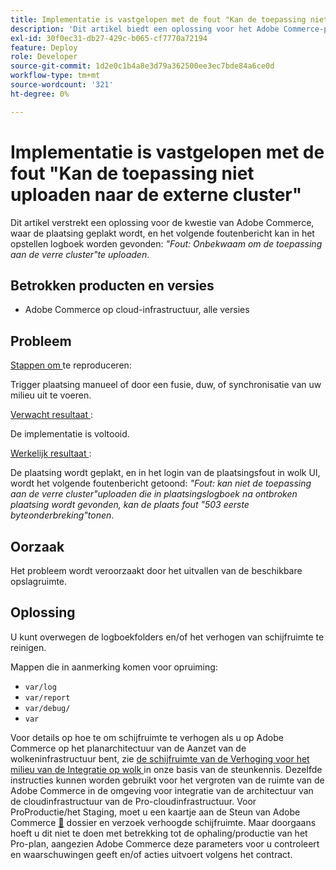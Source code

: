 ```yaml
---
title: Implementatie is vastgelopen met de fout "Kan de toepassing niet uploaden naar de externe cluster"
description: 'Dit artikel biedt een oplossing voor het Adobe Commerce-probleem, waarbij de implementatie vastloopt en het volgende foutbericht kan worden gevonden in het implementatielogboek: *"Fout: kan de toepassing niet uploaden naar de externe cluster"*.'
exl-id: 30f0ec31-db27-429c-b065-cf7770a72194
feature: Deploy
role: Developer
source-git-commit: 1d2e0c1b4a8e3d79a362500ee3ec7bde84a6ce0d
workflow-type: tm+mt
source-wordcount: '321'
ht-degree: 0%

---
```


# Implementatie is vastgelopen met de fout &quot;Kan de toepassing niet uploaden naar de externe cluster&quot;

Dit artikel verstrekt een oplossing voor de kwestie van Adobe Commerce, waar de plaatsing geplakt wordt, en het volgende foutenbericht kan in het opstellen logboek worden gevonden: *&quot;Fout: Onbekwaam om de toepassing aan de verre cluster&quot;te uploaden*.

## Betrokken producten en versies

* Adobe Commerce op cloud-infrastructuur, alle versies

## Probleem

<u> Stappen om </u> te reproduceren:

Trigger plaatsing manueel of door een fusie, duw, of synchronisatie van uw milieu uit te voeren.

<u> Verwacht resultaat </u>:

De implementatie is voltooid.

<u> Werkelijk resultaat </u>:

De plaatsing wordt geplakt, en in het login van de plaatsingsfout in wolk UI, wordt het volgende foutenbericht getoond: *&quot;Fout: kan niet de toepassing aan de verre cluster&quot;uploaden die in plaatsingslogboek na ontbroken plaatsing wordt gevonden, kan de plaats fout &quot;503 eerste byteonderbreking&quot;tonen*.

## Oorzaak

Het probleem wordt veroorzaakt door het uitvallen van de beschikbare opslagruimte.

## Oplossing

U kunt overwegen de logboekfolders en/of het verhogen van schijfruimte te reinigen.

Mappen die in aanmerking komen voor opruiming:

* `var/log`
* `var/report`
* `var/debug/`
* `var`

Voor details op hoe te om schijfruimte te verhogen als u op Adobe Commerce op het planarchitectuur van de Aanzet van de wolkeninfrastructuur bent, zie [ de schijfruimte van de Verhoging voor het milieu van de Integratie op wolk ](/help/how-to/general/increase-disk-space-for-integration-environment-on-cloud.md) in onze basis van de steunkennis. Dezelfde instructies kunnen worden gebruikt voor het vergroten van de ruimte van de Adobe Commerce in de omgeving voor integratie van de architectuur van de cloudinfrastructuur van de Pro-cloudinfrastructuur. Voor ProProductie/het Staging, moet u een kaartje aan de Steun van Adobe Commerce [&#128279;](/help/help-center-guide/help-center/magento-help-center-user-guide.md#submit-ticket-Submit-a-support-ticket) dossier  en verzoek verhoogde schijfruimte. Maar doorgaans hoeft u dit niet te doen met betrekking tot de ophaling/productie van het Pro-plan, aangezien Adobe Commerce deze parameters voor u controleert en waarschuwingen geeft en/of acties uitvoert volgens het contract.
